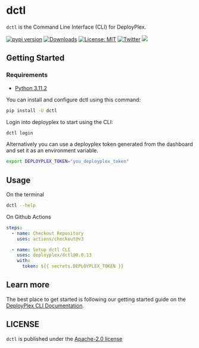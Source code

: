 # dctl

`dctl` is the Command Line Interface (CLI) for DeployPlex.

[![pypi version](https://img.shields.io/pypi/v/dctl.svg)](https://pypi.org/pypi/dctl/)
[![Downloads](https://static.pepy.tech/badge/dctl/week)](https://pypi.org/pypi/dctl/)
[![License: MIT](https://img.shields.io/badge/license-Apache--2.0-yellow)](https://www.apache.org/licenses/LICENSE-2.0)
[![Twitter](https://img.shields.io/twitter/url/https/x.com/dctl.svg?style=social&label=Follow%20%40deployplex)](https://x.com/deployplex)
[![](https://dcbadge.vercel.app/api/server/BP5aUkhcAh?compact=true&style=flat)](https://discord.com/invite/BP5aUkhcAh)

## Getting Started

### Requirements
- [Python 3.11.2](https://www.python.org/downloads/)

You can install and configure dctl using this command:
```bash
pip install -U dctl
```

Login into deployplex to start using the CLI:
```bash
dctl login
```

Alternatively you can use a deployplex token generated from the dashboard and set it as an environment variable.
```bash
export DEPLOYPLEX_TOKEN="you_deployplex_token"
```

## Usage

On the terminal
```bash
dctl --help
```

On Github Actions
```yaml
steps:
  - name: Checkout Repository
    uses: actions/checkout@v3

  - name: Setup dctl CLI
    uses: deployplex/dctl@0.0.13
    with:
      token: ${{ secrets.DEPLOYPLEX_TOKEN }}
```

## Learn more

The best place to get started is following our getting started guide on the [DeployPlex CLI Documentation](https://docs.deployplex.com/cli).

## LICENSE

`dctl` is published under the [Apache-2.0 license](LICENSE)
